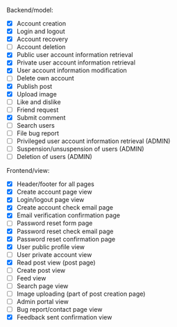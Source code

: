 
Backend/model:

- [x] Account creation
- [x] Login and logout
- [x] Account recovery
- [ ] Account deletion
- [x] Public user account information retrieval
- [x] Private user account information retrieval
- [x] User account information modification
- [ ] Delete own account
- [x] Publish post
- [x] Upload image
- [ ] Like and dislike
- [ ] Friend request
- [x] Submit comment
- [ ] Search users
- [ ] File bug report
- [ ] Privileged user account information retrieval (ADMIN)
- [ ] Suspension/unsuspension of users (ADMIN)
- [ ] Deletion of users (ADMIN)

Frontend/view:

- [x] Header/footer for all pages
- [x] Create account page view
- [x] Login/logout page view
- [x] Create account check email page
- [x] Email verification confirmation page
- [ ] Password reset form page
- [x] Password reset check email page
- [x] Password reset confirmation page
- [x] User public profile view
- [ ] User private account view
- [x] Read post view (post page)
- [ ] Create post view
- [ ] Feed view
- [ ] Search page view
- [ ] Image uploading (part of post creation page)
- [ ] Admin portal view
- [ ] Bug report/contact page view
- [x] Feedback sent confirmation view
